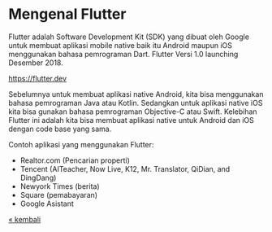 # Mengenal Flutter

Flutter adalah Software Development Kit (SDK) yang dibuat oleh Google untuk membuat aplikasi mobile native baik itu Android maupun iOS menggunakan bahasa pemrograman Dart. Flutter Versi 1.0 launching Desember 2018. 

https://flutter.dev

Sebelumnya untuk membuat aplikasi native Android, kita bisa menggunakan bahasa pemrograman Java atau Kotlin. Sedangkan untuk aplikasi native iOS kita bisa gunakan bahasa pemrograman Objective-C atau Swift. Kelebihan Flutter ini adalah kita bisa membuat aplikasi native untuk Android dan iOS dengan code base yang sama.

Contoh aplikasi yang menggunakan Flutter:
- Realtor.com (Pencarian properti)
- Tencent (AITeacher, Now Live, K12, Mr. Translator, QiDian, and DingDang)
- Newyork Times (berita)
- Square (pemabayaran)
- Google Asistant

[&laquo; kembali](README.md)